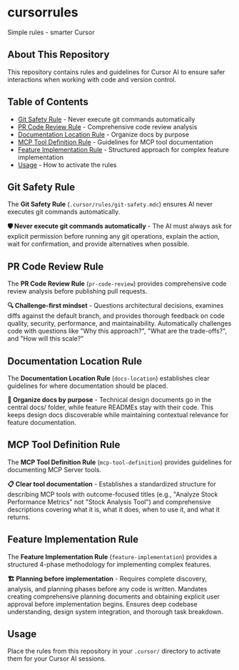 # cursorrules
Simple rules - smarter Cursor

## About This Repository

This repository contains rules and guidelines for Cursor AI to ensure safer interactions when working with code and version control.

## Table of Contents

- [Git Safety Rule](#git-safety-rule) - Never execute git commands automatically
- [PR Code Review Rule](#pr-code-review-rule) - Comprehensive code review analysis
- [Documentation Location Rule](#documentation-location-rule) - Organize docs by purpose
- [MCP Tool Definition Rule](#mcp-tool-definition-rule) - Guidelines for MCP tool documentation
- [Feature Implementation Rule](#feature-implementation-rule) - Structured approach for complex feature implementation
- [Usage](#usage) - How to activate the rules

## Git Safety Rule

The **Git Safety Rule** (`.cursor/rules/git-safety.mdc`) ensures AI never executes git commands automatically.

**🛡️ Never execute git commands automatically** - The AI must always ask for explicit permission before running any git operations, explain the action, wait for confirmation, and provide alternatives when possible.

## PR Code Review Rule

The **PR Code Review Rule** (`pr-code-review`) provides comprehensive code review analysis before publishing pull requests.

**🔍 Challenge-first mindset** - Questions architectural decisions, examines diffs against the default branch, and provides thorough feedback on code quality, security, performance, and maintainability. Automatically challenges code with questions like "Why this approach?", "What are the trade-offs?", and "How will this scale?"

## Documentation Location Rule

The **Documentation Location Rule** (`docs-location`) establishes clear guidelines for where documentation should be placed.

**📂 Organize docs by purpose** - Technical design documents go in the central docs/ folder, while feature READMEs stay with their code. This keeps design docs discoverable while maintaining contextual relevance for feature documentation.

## MCP Tool Definition Rule

The **MCP Tool Definition Rule** (`mcp-tool-definition`) provides guidelines for documenting MCP Server tools.

**📋 Clear tool documentation** - Establishes a standardized structure for describing MCP tools with outcome-focused titles (e.g., "Analyze Stock Performance Metrics" not "Stock Analysis Tool") and comprehensive descriptions covering what it is, what it does, when to use it, and what it returns.

## Feature Implementation Rule

The **Feature Implementation Rule** (`feature-implementation`) provides a structured 4-phase methodology for implementing complex features.

**🏗️ Planning before implementation** - Requires complete discovery, analysis, and planning phases before any code is written. Mandates creating comprehensive planning documents and obtaining explicit user approval before implementation begins. Ensures deep codebase understanding, design system integration, and thorough task breakdown.

## Usage

Place the rules from this repository in your `.cursor/` directory to activate them for your Cursor AI sessions.
